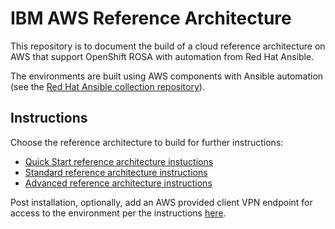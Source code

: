 # IBM AWS Reference Architecture
 This repository is to document the build of a cloud reference architecture on AWS that support OpenShift ROSA with automation from Red Hat Ansible.

 The environments are built using AWS components with Ansible automation (see the [Red Hat Ansible collection repository](https://console.redhat.com/ansible/automation-hub)).

 ## Instructions

Choose the reference architecture to build for further instructions:

- [Quick Start reference architecture instuctions](./quickstart.md)
- [Standard reference architecture instructions](./standard.md)
- [Advanced reference architecture instructions](./advanced.md)

Post installation, optionally, add an AWS provided client VPN endpoint for access to the environment per the instructions [here](./cvpn-readme.md).

 